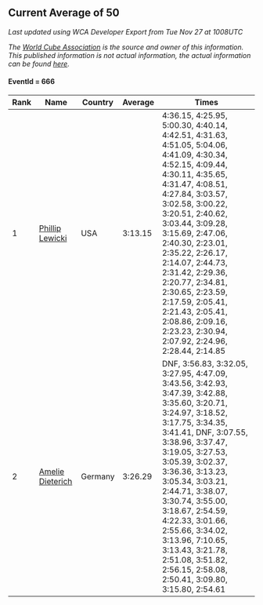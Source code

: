 ## Current Average of 50

*Last updated using WCA Developer Export from Tue Nov 27 at 1008UTC*

*The [World Cube Association](https://www.worldcubeassociation.org) is the source and owner of this information. This published information is not actual information, the actual information can be found [here](https://www.worldcubeassociation.org/results).*

#### EventId = 666

|Rank|Name|Country|Average|Times|  
|--|--|--|--|--|  
|1|[Phillip Lewicki](https://www.worldcubeassociation.org/persons/2012LEWI01)|USA|3:13.15|4:36.15, 4:25.95, 5:00.30, 4:40.14, 4:42.51, 4:31.63, 4:51.05, 5:04.06, 4:41.09, 4:30.34, 4:52.15, 4:09.44, 4:30.11, 4:35.65, 4:31.47, 4:08.51, 4:27.84, 3:03.57, 3:02.58, 3:00.22, 3:20.51, 2:40.62, 3:03.44, 3:09.28, 3:15.69, 2:47.06, 2:40.30, 2:23.01, 2:35.22, 2:26.17, 2:14.07, 2:44.73, 2:31.42, 2:29.36, 2:20.77, 2:34.81, 2:30.65, 2:23.59, 2:17.59, 2:05.41, 2:21.43, 2:05.41, 2:08.86, 2:09.16, 2:23.23, 2:30.94, 2:07.92, 2:24.96, 2:28.44, 2:14.85|  
|2|[Amelie Dieterich](https://www.worldcubeassociation.org/persons/2016DIET01)|Germany|3:26.29|DNF, 3:56.83, 3:32.05, 3:27.95, 4:47.09, 3:43.56, 3:42.93, 3:47.39, 3:42.88, 3:35.60, 3:20.71, 3:24.97, 3:18.52, 3:17.75, 3:34.35, 3:41.41, DNF, 3:07.55, 3:38.96, 3:37.47, 3:19.05, 3:27.53, 3:05.39, 3:02.37, 3:36.36, 3:13.23, 3:05.34, 3:03.21, 2:44.71, 3:38.07, 3:30.74, 3:55.00, 3:18.67, 2:54.59, 4:22.33, 3:01.66, 2:55.66, 3:34.02, 3:13.96, 7:10.65, 3:13.43, 3:21.78, 2:51.08, 3:51.82, 2:56.15, 2:58.08, 2:50.41, 3:09.80, 3:15.80, 2:54.61|  
